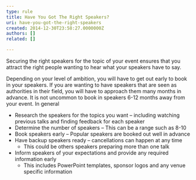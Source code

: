 ```yaml
---
type: rule
title: Have You Got The Right Speakers?
uri: have-you-got-the-right-speakers
created: 2014-12-30T23:58:27.0000000Z
authors: []
related: []

---
```


Securing the right speakers for the topic of your event ensures that you attract the right people wanting to hear what your speakers have to say.
 
Depending on your level of ambition, you will have to get out early to book in your speakers. If you are wanting to have speakers that are seen as authorities in their field, you will have to approach them many months in advance. It is not uncommon to book in speakers 6-12 months away from your event. In general

- Research the speakers for the topics you want – including watching previous talks and finding feedback for each speaker
- Determine the number of speakers – This can be a range such as 8-10
- Book speakers early – Popular speakers are booked out well in advance
- Have backup speakers ready – cancellations can happen at any time
    - This could be others speakers preparing more than one talk
- Inform speakers of your expectations and provide any required information early
    - This includes PowerPoint templates, sponsor logos and any venue specific information
